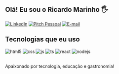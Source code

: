 ## Olá! Eu sou o Ricardo Marinho 🖐️

[![LinkedIn](https://img.shields.io/badge/LinkedIn-0077B5?style=for-the-badge&logo=Linkedin&logoColor=white)](https://www.linkedin.com/in/rcmgodoy/)
[![Pitch Pessoal](https://img.shields.io/badge/PitchPessoal-FF0000?style=for-the-badge&logo=youtube&logoColor=white)](https://youtu.be/-FjChBtAx2E)
[![E-mail](https://img.shields.io/badge/Email-D14836?style=for-the-badge&logo=gmail&logoColor=white)](mailto:ricocezar@yahoo.com)


## Tecnologias que eu uso

<div style="display: inline_block">
  <img align="center" alt="html5" src="https://img.shields.io/badge/HTML5-E34F26?style=for-the-badge&logo=html5&logoColor=white" />
  <img align="center" alt="css" src="https://img.shields.io/badge/CSS3-1572B6?style=for-the-badge&logo=css3&logoColor=white" />
  <img align="center" alt="js" src="https://img.shields.io/badge/JavaScript-F7DF1E?style=for-the-badge&logo=javascript&logoColor=black" />
  <img align="center" alt="ts" src="https://img.shields.io/badge/TypeScript-007ACC?style=for-the-badge&logo=typescript&logoColor=white" />
  <img align="center" alt="react" src="https://img.shields.io/badge/React-20232A?style=for-the-badge&logo=react&logoColor=61DAFB" />
  <img align="center" alt="nodejs" src="https://img.shields.io/badge/Node.js-43853D?style=for-the-badge&logo=node.js&logoColor=white" />
</div><br/>

Apaixonado por tecnologia, educação e gastronomia! 
